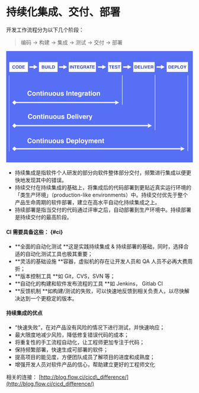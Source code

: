 # 持续化集成、交付、部署

开发工作流程分为以下几个阶段：

> 编码 -&gt; 构建 -&gt; 集成 -&gt; 测试 -&gt; 交付  -&gt; 部署

  
![](/assets/ci.png)



* 持续集成是指软件个人研发的部分向软件整体部分交付，频繁进行集成以便更快地发现其中的错误。
* 持续交付在持续集成的基础上，将集成后的代码部署到更贴近真实运行环境的「类生产环境」（production-like environments）中。持续交付优先于整个产品生命周期的软件部署，建立在高水平自动化持续集成之上。
* 持续部署是指当交付的代码通过评审之后，自动部署到生产环境中。持续部署是持续交付的最高阶段。

#### CI 需要具备这些： {#ci}

* **全面的自动化测试  **这是实践持续集成 & 持续部署的基础，同时，选择合适的自动化测试工具也极其重要；
* **灵活的基础设施  **容器，虚拟机的存在让开发人员和 QA 人员不必再大费周折；
* **版本控制工具   **如 Git，CVS，SVN 等；
* **自动化的构建和软件发布流程的工具  **如 Jenkins， Gitlab CI
* **反馈机制 **如构建/测试的失败，可以快速地反馈到相关负责人，以尽快解决达到一个更稳定的版本。

#### 持续集成的优点

* “快速失败”，在对产品没有风险的情况下进行测试，并快速响应；
* 最大限度地减少风险，降低修复错误代码的成本；
* 将重复性的手工流程自动化，让工程师更加专注于代码；
* 保持频繁部署，快速生成可部署的软件；
* 提高项目的能见度，方便团队成员了解项目的进度和成熟度；
* 增强开发人员对软件产品的信心，帮助建立更好的工程师文化

  
相关的连接： [http://blog.flow.ci/cicd\_difference/](http://blog.flow.ci/cicd_difference/)

